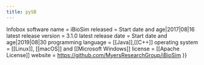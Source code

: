 ```yaml
---
title: pySB
---
```



Infobox software
name = iBioSim
released               = Start date and age|2017|08|16
latest release version = 3.1.0
latest release date    = Start date and age|2019|08|30
programming language   = [[Java]],[[C++]]
operating system       = [[Linux]], [[macOS]] and [[Microsoft Windows]]
license                = [[Apache License]]
website                = https://github.com/MyersResearchGroup/iBioSim
}}
